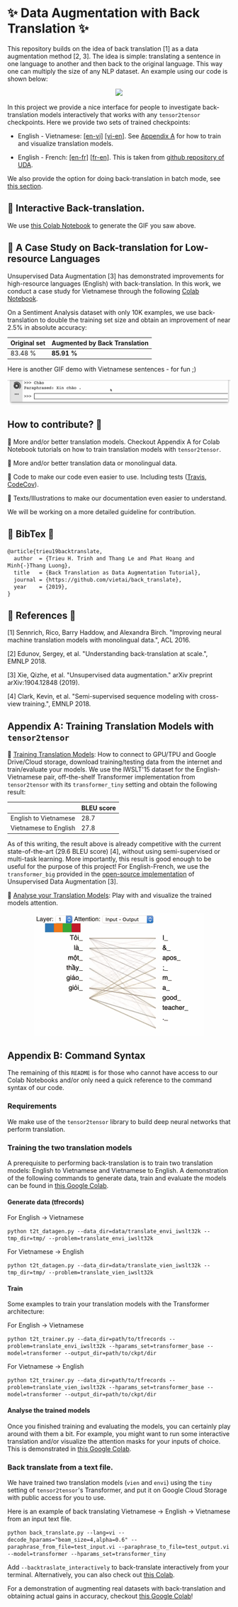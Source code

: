 # :sparkles: Data Augmentation with Back Translation :sparkles:

This repository builds on the idea of back translation [1] as a data augmentation method [2, 3]. The idea is simple: translating a sentence in one language to another and then back to the original language. This way one can multiply the size of any NLP dataset. An example using our code is shown below:

<p align="center"> <img src="gif/envien_demo_fast_v3.gif" style="max-width:80%;width: 550px;height: auto;"/> </p>


In this project we provide a nice interface for people to investigate back-translation models interactively that works with any `tensor2tensor` checkpoints. Here we provide two sets of trained checkpoints:

* English - Vietnamese: [[en-vi]](https://console.cloud.google.com/storage/browser/vien-translation/checkpoints/translate_envi_iwslt32k_tiny/avg/) [[vi-en]](https://console.cloud.google.com/storage/browser/vien-translation/checkpoints/translate_vien_iwslt32k_tiny/avg/). See [Appendix A](https://github.com/vietai/back_translate#appendix-a-training-translation-models-with-tensor2tensor) for how to train and visualize translation models.

* English - French: [[en-fr]](https://console.cloud.google.com/storage/browser/vien-translation/checkpoints/translate_enfr_fren_uda/enfr/) [[fr-en]](https://console.cloud.google.com/storage/browser/vien-translation/checkpoints/translate_enfr_fren_uda/fren). This is taken from [github repository of UDA](https://github.com/google-research/uda).

We also provide the option for doing back-translation in batch mode, see [this section](https://github.com/vietai/back_translate#notebook-a-case-study-on-backtranslation-for-low-resource-languages).

## :notebook: Interactive Back-translation.

We use [this Colab Notebook](https://colab.research.google.com/github/vietai/back_translate/blob/master/colab/Interactive_Back_Translation.ipynb) to generate the GIF you saw above.

## :notebook: A Case Study on Back-translation for Low-resource Languages

Unsupervised Data Augmentation [3] has demonstrated improvements for high-resource languages (English) with back-translation. In this work, we conduct a case study for Vietnamese through the following [Colab Notebook](https://colab.research.google.com/github/vietai/back_translate/blob/master/colab/Sentiment_Analysis_%2B_Back_translation.ipynb). 

On a Sentiment Analysis dataset with only 10K examples, we use back-translation to double the training set size and obtain an improvement of near 2.5\% in absolute accuracy:


<table align="center">
<thead>
<tr>
<th>Original set</th>
<th>Augmented by Back Translation</th>
</tr>
</thead>
<tbody>
<tr>
<td>83.48 %</td>
<td><strong>85.91 %</strong></td>
</tr>
</tbody>
</table>


Here is another GIF demo with Vietnamese sentences - for fun ;)

<p align="center"> <img src="gif/vienvi_demo_fast.gif"/> </p>

## How to contribute? :thinking:

:seedling: More and/or better translation models. Checkout Appendix A for Colab Notebook tutorials on how to train translation models with `tensor2tensor`.

:seedling: More and/or better translation data or monolingual data.

:seedling: Code to make our code even easier to use. Including tests ([Travis](https://github.com/marketplace/travis-ci), [CodeCov](https://github.com/codecov)).

:seedling: Texts/Illustrations to make our documentation even easier to understand.

We will be working on a more detailed guideline for contribution.

## :honeybee:  BibTex :honeybee:

```
@article{trieu19backtranslate,
  author  = {Trieu H. Trinh and Thang Le and Phat Hoang and Minh{-}Thang Luong},
  title   = {Back Translation as Data Augmentation Tutorial},
  journal = {https://github.com/vietai/back_translate},
  year    = {2019},
}
```

## :cherry_blossom: References :cherry_blossom:

[1] Sennrich, Rico, Barry Haddow, and Alexandra Birch. "Improving neural machine translation models with monolingual data.", ACL 2016.

[2] Edunov, Sergey, et al. "Understanding back-translation at scale.",  EMNLP 2018.

[3] Xie, Qizhe, et al. "Unsupervised data augmentation." arXiv preprint arXiv:1904.12848 (2019).

[4] Clark, Kevin, et al. "Semi-supervised sequence modeling with cross-view training.", EMNLP 2018.

## Appendix A: Training Translation Models with `tensor2tensor`

:notebook: [Training Translation Models](https://colab.research.google.com/github/vietai/back_translate/blob/master/colab/T2T_translate_vi%3C_%3Een_tiny_tpu.ipynb): How to connect to GPU/TPU and Google Drive/Cloud storage, download training/testing data from the internet and train/evaluate your models. We use the IWSLT'15 dataset for the English-Vietnamese pair, off-the-shelf Transformer implementation from `tensor2tensor` with its `transformer_tiny` setting and obtain the following result:


<table align="center">
<thead>
<tr>
<th></th>
<th>BLEU score</th>
</tr>
</thead>
<tbody>
<tr>
<td>English to Vietnamese</td>
<td>28.7</td>
</tr>
<tr>
<td>Vietnamese to English</td>
<td>27.8</td>
</tr>
</tbody>
</table>


As of this writing, the result above is already competitive with the current state-of-the-art (29.6 BLEU score) [4], without using semi-supervised or multi-task learning. More importantly, this result is good enough to be useful for the purpose of this project! For English-French, we use the `transformer_big` provided in the [open-source implementation](https://github.com/google-research/uda) of Unsupervised Data Augmentation [3].

:notebook: [Analyse your Translation Models](https://colab.research.google.com/github/vietai/back_translate/blob/master/colab/Vietnamese_Backtranslation_Model_Analysis.ipynb): Play with and visualize the trained models attention.

<p align="center"> <img src="gif/attn_viz.gif"/> </p>


## Appendix B: Command Syntax

The remaining of this `README` is for those who cannot have access to our Colab Notebooks and/or only need a quick reference to the command syntax of our code.

### Requirements

We make use of the `tensor2tensor` library to build deep neural networks that perform translation.

### Training the two translation models

A prerequisite to performing back-translation is to train two translation models: English to Vietnamese and Vietnamese to English. A demonstration of the following commands to generate data, train and evaluate the models can be found in [this Google Colab](https://colab.research.google.com/github/vietai/back_translate/blob/master/colab/T2T_translate_vi%3C_%3Een_tiny_tpu.ipynb).

#### Generate data (tfrecords)

For English -> Vietnamese

```
python t2t_datagen.py --data_dir=data/translate_envi_iwslt32k --tmp_dir=tmp/ --problem=translate_envi_iwslt32k
```

For Vietnamese -> English

```
python t2t_datagen.py --data_dir=data/translate_vien_iwslt32k --tmp_dir=tmp/ --problem=translate_vien_iwslt32k
```

#### Train

Some examples to train your translation models with the Transformer architecture:

For English -> Vietnamese

```
python t2t_trainer.py --data_dir=path/to/tfrecords --problem=translate_envi_iwslt32k --hparams_set=transformer_base --model=transformer --output_dir=path/to/ckpt/dir
```

For Vietnamese -> English

```
python t2t_trainer.py --data_dir=path/to/tfrecords --problem=translate_vien_iwslt32k --hparams_set=transformer_base --model=transformer --output_dir=path/to/ckpt/dir
```

#### Analyse the trained models

Once you finished training and evaluating the models, you can certainly play around with them a bit. For example, you might want to run some interactive translation and/or visualize the attention masks for your inputs of choice. This is demonstrated in [this Google Colab](https://colab.research.google.com/github/vietai/back_translate/blob/master/colab/Vietnamese_Backtranslation_Model_Analysis.ipynb).

### Back translate from a text file.

We have trained two translation models (`vien` and `envi`) using the `tiny` setting of `tensor2tensor`'s Transformer, and put it on Google Cloud Storage with public access for you to use.

Here is an example of back translating Vietnamese -> English -> Vietnamese from an input text file.

```
python back_translate.py --lang=vi --decode_hparams="beam_size=4,alpha=0.6" --paraphrase_from_file=test_input.vi --paraphrase_to_file=test_output.vi --model=transformer --hparams_set=transformer_tiny
```

Add `--backtraslate_interactively` to back-translate interactively from your terminal. Alternatively, you can also check out [this Colab](https://colab.research.google.com/github/vietai/back_translate/blob/master/colabs/Interactive_Back_Translation.ipynb).

For a demonstration of augmenting real datasets with back-translation and obtaining actual gains in accuracy, checkout [this Google Colab](https://colab.research.google.com/github/vietai/back_translate/blob/master/colab/Sentiment_Analysis_%2B_Back_translation.ipynb)!